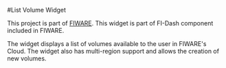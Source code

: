 #List Volume Widget

This project is part of [FIWARE](https://www.fiware.org/). This widget is part of FI-Dash component included in FIWARE.

The widget displays a list of volumes available to the user in FIWARE's Cloud. The widget also has multi-region support and allows the creation of new volumes.